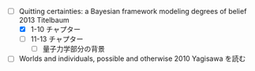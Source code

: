 - [ ] Quitting certainties: a Bayesian framework modeling degrees of belief 2013 Titelbaum
    - [x] 1-10 チャプター
    - [ ] 11-13 チャプター
        - [ ] 量子力学部分の背景
- [ ] Worlds and individuals, possible and otherwise 2010 Yagisawa を読む